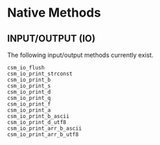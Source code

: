 # Native Methods


## INPUT/OUTPUT (IO)

The following input/output methods currently exist.

```
csm_io_flush
csm_io_print_strconst
csm_io_print_b
csm_io_print_s
csm_io_print_d
csm_io_print_q
csm_io_print_f
csm_io_print_a
csm_io_print_b_ascii
csm_io_print_d_utf8
csm_io_print_arr_b_ascii
csm_io_print_arr_b_utf8
```
